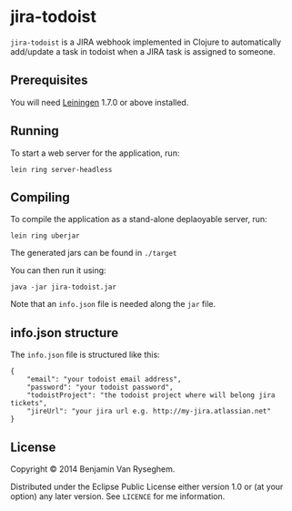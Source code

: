 # jira-todoist

`jira-todoist` is a JIRA webhook implemented in Clojure to automatically add/update a task in todoist when a JIRA task is assigned to someone.

## Prerequisites

You will need [Leiningen][1] 1.7.0 or above installed.

[1]: https://github.com/technomancy/leiningen

## Running

To start a web server for the application, run:

    lein ring server-headless

## Compiling

To compile the application as a stand-alone deplaoyable server, run:

    lein ring uberjar

The generated jars can be found in `./target`

You can then run it using:

    java -jar jira-todoist.jar

Note that an `info.json` file is needed along the `jar` file.

## info.json structure

The `info.json` file is structured like this: 

    {
        "email": "your todoist email address",
        "password": "your todoist password",
        "todoistProject": "the todoist project where will belong jira tickets",
        "jireUrl": "your jira url e.g. http://my-jira.atlassian.net"
    }

## License

Copyright © 2014 Benjamin Van Ryseghem.

Distributed under the Eclipse Public License either version 1.0 or (at your option) any later version.
See `LICENCE` for me information.
